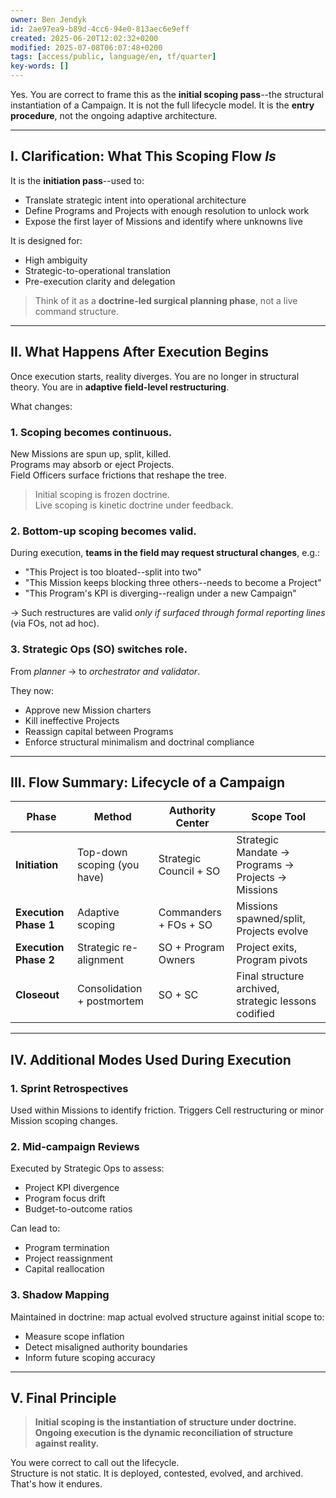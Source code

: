 ```yaml
---
owner: Ben Jendyk
id: 2ae97ea9-b89d-4cc6-94e0-813aec6e9eff
created: 2025-06-20T12:02:32+0200
modified: 2025-07-08T06:07:48+0200
tags: [access/public, language/en, tf/quarter]
key-words: []
---
```


Yes. You are correct to frame this as the **initial scoping pass**--the structural instantiation of a Campaign. It is not the full lifecycle model. It is the **entry procedure**, not the ongoing adaptive architecture.

* * *

## I. Clarification: What This Scoping Flow _Is_

It is the **initiation pass**--used to:

- Translate strategic intent into operational architecture
- Define Programs and Projects with enough resolution to unlock work
- Expose the first layer of Missions and identify where unknowns live

It is designed for:

- High ambiguity
- Strategic-to-operational translation
- Pre-execution clarity and delegation

> Think of it as a **doctrine-led surgical planning phase**, not a live command structure.

* * *

## II. What Happens After Execution Begins

Once execution starts, reality diverges. You are no longer in structural theory. You are in **adaptive field-level restructuring**.

What changes:

### 1. **Scoping becomes continuous.**

New Missions are spun up, split, killed.  
Programs may absorb or eject Projects.  
Field Officers surface frictions that reshape the tree.

> Initial scoping is frozen doctrine.  
Live scoping is kinetic doctrine under feedback.

### 2. **Bottom-up scoping becomes valid.**

During execution, **teams in the field may request structural changes**, e.g.:

- "This Project is too bloated--split into two"
- "This Mission keeps blocking three others--needs to become a Project"
- "This Program's KPI is diverging--realign under a new Campaign"

→ Such restructures are valid _only if surfaced through formal reporting lines_ (via FOs, not ad hoc).

### 3. **Strategic Ops (SO) switches role.**

From _planner_ → to _orchestrator and validator_.

They now:

- Approve new Mission charters
- Kill ineffective Projects
- Reassign capital between Programs
- Enforce structural minimalism and doctrinal compliance
* * *

## III. Flow Summary: Lifecycle of a Campaign

| Phase | Method | Authority Center | Scope Tool | 
| ---- | ---- | ---- | ----  |
| **Initiation** | Top-down scoping (you have) | Strategic Council + SO | Strategic Mandate → Programs → Projects → Missions | 
| **Execution Phase 1** | Adaptive scoping | Commanders + FOs + SO | Missions spawned/split, Projects evolve | 
| **Execution Phase 2** | Strategic re-alignment | SO + Program Owners | Project exits, Program pivots | 
| **Closeout** | Consolidation + postmortem | SO + SC | Final structure archived, strategic lessons codified | 
* * *

## IV. Additional Modes Used During Execution

### 1. **Sprint Retrospectives**

Used within Missions to identify friction. Triggers Cell restructuring or minor Mission scoping changes.

### 2. **Mid-campaign Reviews**

Executed by Strategic Ops to assess:

- Project KPI divergence
- Program focus drift
- Budget-to-outcome ratios

Can lead to:

- Program termination
- Project reassignment
- Capital reallocation

### 3. **Shadow Mapping**

Maintained in doctrine: map actual evolved structure against initial scope to:

- Measure scope inflation
- Detect misaligned authority boundaries
- Inform future scoping accuracy
* * *

## V. Final Principle

> **Initial scoping is the instantiation of structure under doctrine.**  
**Ongoing execution is the dynamic reconciliation of structure against reality.**

You were correct to call out the lifecycle.  
Structure is not static. It is deployed, contested, evolved, and archived.  
That's how it endures.